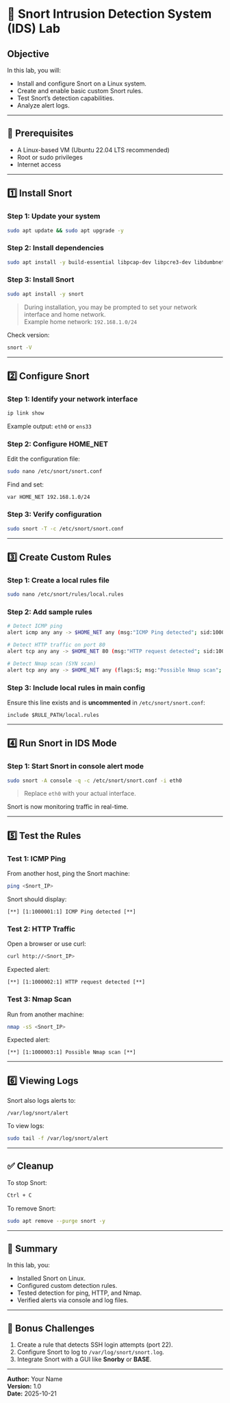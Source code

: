 # 🧪 Snort Intrusion Detection System (IDS) Lab

## Objective
In this lab, you will:
- Install and configure Snort on a Linux system.
- Create and enable basic custom Snort rules.
- Test Snort’s detection capabilities.
- Analyze alert logs.

---

## 🧰 Prerequisites
- A Linux-based VM (Ubuntu 22.04 LTS recommended)
- Root or sudo privileges
- Internet access

---

## 1️⃣ Install Snort

### Step 1: Update your system
```bash
sudo apt update && sudo apt upgrade -y
```

### Step 2: Install dependencies
```bash
sudo apt install -y build-essential libpcap-dev libpcre3-dev libdumbnet-dev bison flex zlib1g-dev
```

### Step 3: Install Snort
```bash
sudo apt install -y snort
```

> During installation, you may be prompted to set your network interface and home network.  
> Example home network: `192.168.1.0/24`

Check version:
```bash
snort -V
```

---

## 2️⃣ Configure Snort

### Step 1: Identify your network interface
```bash
ip link show
```
Example output: `eth0` or `ens33`

### Step 2: Configure HOME_NET
Edit the configuration file:
```bash
sudo nano /etc/snort/snort.conf
```
Find and set:
```
var HOME_NET 192.168.1.0/24
```

### Step 3: Verify configuration
```bash
sudo snort -T -c /etc/snort/snort.conf
```

---

## 3️⃣ Create Custom Rules

### Step 1: Create a local rules file
```bash
sudo nano /etc/snort/rules/local.rules
```

### Step 2: Add sample rules
```bash
# Detect ICMP ping
alert icmp any any -> $HOME_NET any (msg:"ICMP Ping detected"; sid:1000001; rev:1;)

# Detect HTTP traffic on port 80
alert tcp any any -> $HOME_NET 80 (msg:"HTTP request detected"; sid:1000002; rev:1;)

# Detect Nmap scan (SYN scan)
alert tcp any any -> $HOME_NET any (flags:S; msg:"Possible Nmap scan"; sid:1000003; rev:1;)
```

### Step 3: Include local rules in main config
Ensure this line exists and is **uncommented** in `/etc/snort/snort.conf`:
```
include $RULE_PATH/local.rules
```

---

## 4️⃣ Run Snort in IDS Mode

### Step 1: Start Snort in console alert mode
```bash
sudo snort -A console -q -c /etc/snort/snort.conf -i eth0
```
> Replace `eth0` with your actual interface.

Snort is now monitoring traffic in real-time.

---

## 5️⃣ Test the Rules

### Test 1: ICMP Ping
From another host, ping the Snort machine:
```bash
ping <Snort_IP>
```
Snort should display:
```
[**] [1:1000001:1] ICMP Ping detected [**]
```

### Test 2: HTTP Traffic
Open a browser or use curl:
```bash
curl http://<Snort_IP>
```
Expected alert:
```
[**] [1:1000002:1] HTTP request detected [**]
```

### Test 3: Nmap Scan
Run from another machine:
```bash
nmap -sS <Snort_IP>
```
Expected alert:
```
[**] [1:1000003:1] Possible Nmap scan [**]
```

---

## 6️⃣ Viewing Logs

Snort also logs alerts to:
```
/var/log/snort/alert
```

To view logs:
```bash
sudo tail -f /var/log/snort/alert
```

---

## ✅ Cleanup
To stop Snort:
```bash
Ctrl + C
```

To remove Snort:
```bash
sudo apt remove --purge snort -y
```

---

## 📘 Summary
In this lab, you:
- Installed Snort on Linux.
- Configured custom detection rules.
- Tested detection for ping, HTTP, and Nmap.
- Verified alerts via console and log files.

---

## 🧩 Bonus Challenges
1. Create a rule that detects SSH login attempts (port 22).
2. Configure Snort to log to `/var/log/snort/snort.log`.
3. Integrate Snort with a GUI like **Snorby** or **BASE**.

---

**Author:** Your Name  
**Version:** 1.0  
**Date:** 2025-10-21
